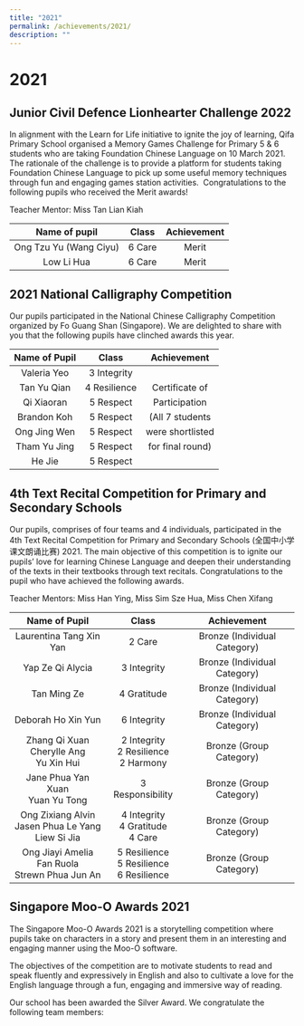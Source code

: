 ```yaml
---
title: "2021"
permalink: /achievements/2021/
description: ""
---
```

# 2021

Junior Civil Defence Lionhearter Challenge 2022 
------------------------------------------------

In alignment with the Learn for Life initiative to ignite the joy of learning, Qifa Primary School organised a Memory Games Challenge for Primary 5 & 6 students who are taking Foundation Chinese Language on 10 March 2021.    
The rationale of the challenge is to provide a platform for students taking Foundation Chinese Language to pick up some useful memory techniques through fun and engaging games station activities.  Congratulations to the following pupils who received the Merit awards!  

Teacher Mentor: Miss Tan Lian Kiah

|      Name of pupil     |  Class | Achievement |
|:----------------------:|:------:|:-----------:|
| Ong Tzu Yu (Wang Ciyu) | 6 Care |    Merit    |
|       Low Li Hua       | 6 Care |    Merit    |

2021 National Calligraphy Competition
-------------------------------------

Our pupils participated in the National Chinese Calligraphy Competition organized by Fo Guang Shan (Singapore). We are delighted to share with you that the following pupils have clinched awards this year.

| Name of Pupil |     Class    |    Achievement    |
|:-------------:|:------------:|:-----------------:|
|  Valeria Yeo  |  3 Integrity |                   |
|  Tan Yu Qian  | 4 Resilience |   Certificate of  |
|   Qi Xiaoran  |  5 Respect   |    Participation  |
|   Brandon Koh |  5 Respect   |  (All 7 students  |
|  Ong Jing Wen |  5 Respect   |  were shortlisted |
|  Tham Yu Jing |  5 Respect   | for final round)  |
|     He Jie    |  5 Respect   |                   |

4th Text Recital Competition for Primary and Secondary Schools
--------------------------------------------------------------

Our pupils, comprises of four teams and 4 individuals, participated in the 4th Text Recital Competition for Primary and Secondary Schools (全国中小学课文朗诵比赛) 2021. The main objective of this competition is to ignite our pupils’ love for learning Chinese Language and deepen their understanding of the texts in their textbooks through text recitals. Congratulations to the pupil who have achieved the following awards.  
  
Teacher Mentors: Miss Han Ying, Miss Sim Sze Hua, Miss Chen Xifang

|                      Name of Pupil                     |                     Class                    |          Achievement          |
|:------------------------------------------------------:|:--------------------------------------------:|:-----------------------------:|
|                 Laurentina Tang Xin Yan                |                    2 Care                    |  Bronze (Individual Category) |
|                    Yap Ze Qi Alycia                    |                  3 Integrity                 |  Bronze (Individual Category) |
|                      Tan Ming Ze                       |                 4 Gratitude                  | Bronze (Individual Category)  |
|                   Deborah Ho Xin Yun                   |                 6 Integrity                  | Bronze (Individual Category)  |
|       Zhang Qi Xuan<br>Cherylle Ang<br>Yu Xin Hui      |   2 Integrity<br>2 Resilience<br>2 Harmony   |    Bronze (Group Category)    |
|           Jane Phua Yan Xuan<br>Yuan Yu Tong           |               3 Responsibility               |    Bronze (Group Category)    |
| Ong Zixiang Alvin<br>Jasen Phua Le Yang<br>Liew Si Jia |     4 Integrity<br>4 Gratitude<br>4 Care     |    Bronze (Group Category)    |
|   Ong Jiayi Amelia<br>Fan Ruola<br>Strewn Phua Jun An  | 5 Resilience<br>5 Resilience<br>6 Resilience |    Bronze (Group Category)    |

Singapore Moo-O Awards 2021
---------------------------

The Singapore Moo-O Awards 2021 is a storytelling competition where pupils take on characters in a story and present them in an interesting and engaging manner using the Moo-O software.

The objectives of the competition are to motivate students to read and speak fluently and expressively in English and also to cultivate a love for the English language through a fun, engaging and immersive way of reading.

Our school has been awarded the Silver Award. We congratulate the following team members: